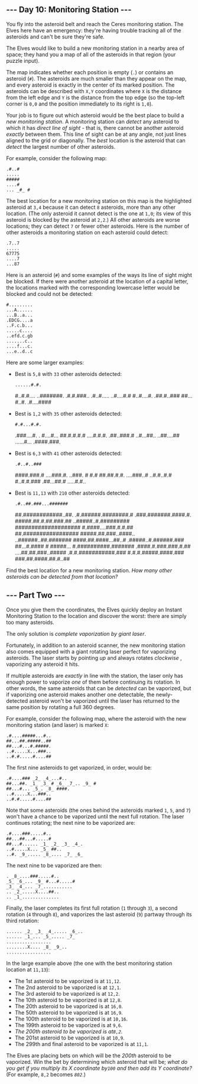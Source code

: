 ## \--- Day 10: Monitoring Station ---

You fly into the asteroid belt and reach the Ceres monitoring station. The
Elves here have an emergency: they're having trouble tracking all of the
asteroids and can't be sure they're safe.

The Elves would like to build a new monitoring station in a nearby area of
space; they hand you a map of all of the asteroids in that region (your puzzle
input).

The map indicates whether each position is empty (`.`) or contains an asteroid
(`#`). The asteroids are much smaller than they appear on the map, and every
asteroid is exactly in the center of its marked position. The asteroids can be
described with `X,Y` coordinates where `X` is the distance from the left edge
and `Y` is the distance from the top edge (so the top-left corner is `0,0` and
the position immediately to its right is `1,0`).

Your job is to figure out which asteroid would be the best place to build a
_new monitoring station_. A monitoring station can _detect_ any asteroid to
which it has _direct line of sight_ \- that is, there cannot be another
asteroid _exactly_ between them. This line of sight can be at any angle, not
just lines aligned to the grid or diagonally. The _best_ location is the
asteroid that can _detect_ the largest number of other asteroids.

For example, consider the following map:

    
    
    .#..#
    .....
    #####
    ....#
    ... _#_ #
    

The best location for a new monitoring station on this map is the highlighted
asteroid at `3,4` because it can detect `8` asteroids, more than any other
location. (The only asteroid it cannot detect is the one at `1,0`; its view of
this asteroid is blocked by the asteroid at `2,2`.) All other asteroids are
worse locations; they can detect `7` or fewer other asteroids. Here is the
number of other asteroids a monitoring station on each asteroid could detect:

    
    
    .7..7
    .....
    67775
    ....7
    ...87
    

Here is an asteroid (`#`) and some examples of the ways its line of sight
might be blocked. If there were another asteroid at the location of a capital
letter, the locations marked with the corresponding lowercase letter would be
blocked and could not be detected:

    
    
    #.........
    ...A......
    ...B..a...
    .EDCG....a
    ..F.c.b...
    .....c....
    ..efd.c.gb
    .......c..
    ....f...c.
    ...e..d..c
    

Here are some larger examples:

  * Best is `5,8` with `33` other asteroids detected:
    
        ......#.#.
    #..#.#....
    ..#######.
    .#.#.###..
    .#..#.....
    ..#....#.#
    #..#....#.
    .##.#..###
    ##... _#_..#.
    .#....####
    

  * Best is `1,2` with `35` other asteroids detected:
    
        #.#...#.#.
    .###....#.
    . _#_....#...
    ##.#.#.#.#
    ....#.#.#.
    .##..###.#
    ..#...##..
    ..##....##
    ......#...
    .####.###.
    

  * Best is `6,3` with `41` other asteroids detected:
    
        .#..#..###
    ####.###.#
    ....###.#.
    ..###. _#_ #.#
    ##.##.#.#.
    ....###..#
    ..#.#..#.#
    #..#.#.###
    .##...##.#
    .....#.#..
    

  * Best is `11,13` with `210` other asteroids detected:
    
        .#..##.###...#######
    ##.############..##.
    .#.######.########.#
    .###.#######.####.#.
    #####.##.#.##.###.##
    ..#####..#.#########
    ####################
    #.####....###.#.#.##
    ##.#################
    #####.##.###..####..
    ..######..##.#######
    ####.##.####...##..#
    .#####..#.######.###
    ##...#.#### _#_ #####...
    #.##########.#######
    .####.#.###.###.#.##
    ....##.##.###..#####
    .#.#.###########.###
    #.#.#.#####.####.###
    ###.##.####.##.#..##
    

Find the best location for a new monitoring station. _How many other asteroids
can be detected from that location?_

## \--- Part Two ---

Once you give them the coordinates, the Elves quickly deploy an Instant
Monitoring Station to the location and discover the worst: there are simply
too many asteroids.

The only solution is _complete vaporization by giant laser_.

Fortunately, in addition to an asteroid scanner, the new monitoring station
also comes equipped with a giant rotating laser perfect for vaporizing
asteroids. The laser starts by pointing _up_ and always rotates _clockwise_ ,
vaporizing any asteroid it hits.

If multiple asteroids are _exactly_ in line with the station, the laser only
has enough power to vaporize _one_ of them before continuing its rotation. In
other words, the same asteroids that can be _detected_ can be vaporized, but
if vaporizing one asteroid makes another one detectable, the newly-detected
asteroid won't be vaporized until the laser has returned to the same position
by rotating a full 360 degrees.

For example, consider the following map, where the asteroid with the new
monitoring station (and laser) is marked `X`:

    
    
    .#....#####...#..
    ##...##.#####..##
    ##...#...#.#####.
    ..#.....X...###..
    ..#.#.....#....##
    

The first nine asteroids to get vaporized, in order, would be:

    
    
    .#....### _2_ _4_...#..
    ##...##. _1_ _3_ # _6_ _7_.. _9_ #
    ##...#... _5_. _8_ ####.
    ..#.....X...###..
    ..#.#.....#....##
    

Note that some asteroids (the ones behind the asteroids marked `1`, `5`, and
`7`) won't have a chance to be vaporized until the next full rotation. The
laser continues rotating; the next nine to be vaporized are:

    
    
    .#....###.....#..
    ##...##...#.....#
    ##...#...... _1_ _2_ _3_ _4_.
    ..#.....X... _5_ ##..
    ..#. _9_..... _8_.... _7_ _6_
    

The next nine to be vaporized are then:

    
    
    . _8_....###.....#..
    _5_ _6_... _9_ #...#.....#
    _3_ _4_... _7_...........
    .. _2_.....X....##..
    .. _1_..............
    

Finally, the laser completes its first full rotation (`1` through `3`), a
second rotation (`4` through `8`), and vaporizes the last asteroid (`9`)
partway through its third rotation:

    
    
    ...... _2_ _3_ _4_..... _6_..
    ...... _1_... _5_..... _7_
    .................
    ........X.... _8_ _9_..
    .................
    

In the large example above (the one with the best monitoring station location
at `11,13`):

  * The 1st asteroid to be vaporized is at `11,12`.
  * The 2nd asteroid to be vaporized is at `12,1`.
  * The 3rd asteroid to be vaporized is at `12,2`.
  * The 10th asteroid to be vaporized is at `12,8`.
  * The 20th asteroid to be vaporized is at `16,0`.
  * The 50th asteroid to be vaporized is at `16,9`.
  * The 100th asteroid to be vaporized is at `10,16`.
  * The 199th asteroid to be vaporized is at `9,6`.
  * _The 200th asteroid to be vaporized is at`8,2`._
  * The 201st asteroid to be vaporized is at `10,9`.
  * The 299th and final asteroid to be vaporized is at `11,1`.

The Elves are placing bets on which will be the _200th_ asteroid to be
vaporized. Win the bet by determining which asteroid that will be; _what do
you get if you multiply its X coordinate by`100` and then add its Y
coordinate?_ (For example, `8,2` becomes _`802`_.)

